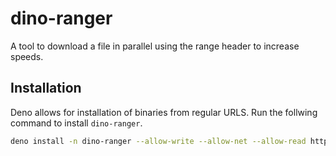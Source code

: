 # dino-ranger
A tool to download a file in parallel using the range header to increase speeds.

## Installation
Deno allows for installation of binaries from regular URLS. Run the follwing command to install `dino-ranger`.

```sh
deno install -n dino-ranger --allow-write --allow-net --allow-read https://raw.githubusercontent.com/vlakreeh/dino-ranger/main/mod.ts
```
